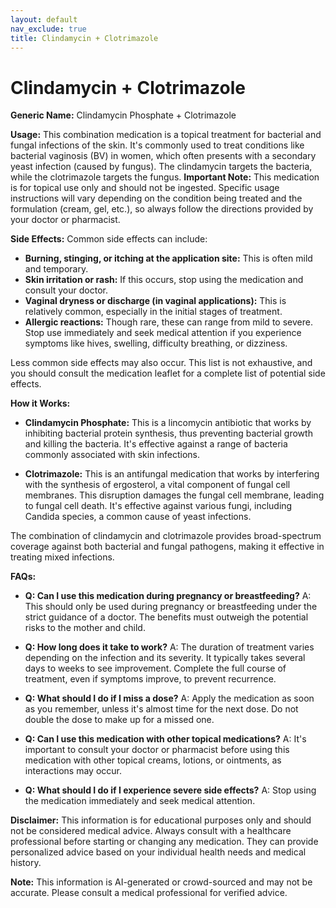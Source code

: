 ```yaml
---
layout: default
nav_exclude: true
title: Clindamycin + Clotrimazole
---
```


# Clindamycin + Clotrimazole

**Generic Name:** Clindamycin Phosphate + Clotrimazole

**Usage:**  This combination medication is a topical treatment for bacterial and fungal infections of the skin. It's commonly used to treat conditions like bacterial vaginosis (BV) in women, which often presents with a secondary yeast infection (caused by fungus).  The clindamycin targets the bacteria, while the clotrimazole targets the fungus.  **Important Note:** This medication is for topical use only and should not be ingested. Specific usage instructions will vary depending on the condition being treated and the formulation (cream, gel, etc.), so always follow the directions provided by your doctor or pharmacist.

**Side Effects:**  Common side effects can include:

* **Burning, stinging, or itching at the application site:** This is often mild and temporary.
* **Skin irritation or rash:**  If this occurs, stop using the medication and consult your doctor.
* **Vaginal dryness or discharge (in vaginal applications):**  This is relatively common, especially in the initial stages of treatment.
* **Allergic reactions:** Though rare, these can range from mild to severe. Stop use immediately and seek medical attention if you experience symptoms like hives, swelling, difficulty breathing, or dizziness.


Less common side effects may also occur.  This list is not exhaustive, and you should consult the medication leaflet for a complete list of potential side effects.


**How it Works:**

* **Clindamycin Phosphate:** This is a lincomycin antibiotic that works by inhibiting bacterial protein synthesis, thus preventing bacterial growth and killing the bacteria.  It's effective against a range of bacteria commonly associated with skin infections.

* **Clotrimazole:** This is an antifungal medication that works by interfering with the synthesis of ergosterol, a vital component of fungal cell membranes.  This disruption damages the fungal cell membrane, leading to fungal cell death. It's effective against various fungi, including Candida species, a common cause of yeast infections.


The combination of clindamycin and clotrimazole provides broad-spectrum coverage against both bacterial and fungal pathogens, making it effective in treating mixed infections.


**FAQs:**

* **Q: Can I use this medication during pregnancy or breastfeeding?** A:  This should only be used during pregnancy or breastfeeding under the strict guidance of a doctor.  The benefits must outweigh the potential risks to the mother and child.

* **Q: How long does it take to work?** A:  The duration of treatment varies depending on the infection and its severity.  It typically takes several days to weeks to see improvement.  Complete the full course of treatment, even if symptoms improve, to prevent recurrence.

* **Q: What should I do if I miss a dose?** A:  Apply the medication as soon as you remember, unless it's almost time for the next dose. Do not double the dose to make up for a missed one.

* **Q: Can I use this medication with other topical medications?** A:  It's important to consult your doctor or pharmacist before using this medication with other topical creams, lotions, or ointments, as interactions may occur.

* **Q: What should I do if I experience severe side effects?** A:  Stop using the medication immediately and seek medical attention.

**Disclaimer:**  This information is for educational purposes only and should not be considered medical advice. Always consult with a healthcare professional before starting or changing any medication. They can provide personalized advice based on your individual health needs and medical history.


**Note:** This information is AI-generated or crowd-sourced and may not be accurate. Please consult a medical professional for verified advice.